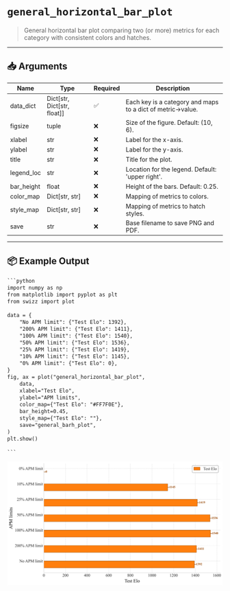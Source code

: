 # `general_horizontal_bar_plot`

> General horizontal bar plot comparing two (or more) metrics for each category with consistent colors and hatches.

---

## 📥 Arguments

| Name | Type | Required | Description |
|------|------|----------|-------------|
| data_dict | Dict[str, Dict[str, float]] | ✅ | Each key is a category and maps to a dict of metric→value. |
| figsize | tuple | ❌ | Size of the figure. Default: (10, 6). |
| xlabel | str | ❌ | Label for the x-axis. |
| ylabel | str | ❌ | Label for the y-axis. |
| title | str | ❌ | Title for the plot. |
| legend_loc | str | ❌ | Location for the legend. Default: 'upper right'. |
| bar_height | float | ❌ | Height of the bars. Default: 0.25. |
| color_map | Dict[str, str] | ❌ | Mapping of metrics to colors. |
| style_map | Dict[str, str] | ❌ | Mapping of metrics to hatch styles. |
| save | str | ❌ | Base filename to save PNG and PDF. |

---

## 📦 Example Output

````{dropdown} Click to show example code
```python
import numpy as np
from matplotlib import pyplot as plt
from swizz import plot

data = {
    "No APM limit": {"Test Elo": 1392},
    "200% APM limit": {"Test Elo": 1411},
    "100% APM limit": {"Test Elo": 1540},
    "50% APM limit": {"Test Elo": 1536},
    "25% APM limit": {"Test Elo": 1419},
    "10% APM limit": {"Test Elo": 1145},
    "0% APM limit": {"Test Elo": 0},
}
fig, ax = plot("general_horizontal_bar_plot",
    data,
    xlabel="Test Elo",
    ylabel="APM limits",
    color_map={"Test Elo": "#FF7F0E"},
    bar_height=0.45,
    style_map={"Test Elo": ""},
    save="general_barh_plot",
)
plt.show()

```
````

<img src="../../_static/images/plots/general_barh_plot.png" alt="general_horizontal_bar_plot" style="max-width: 100%; width: auto; height: auto; max-height: 450px;">
